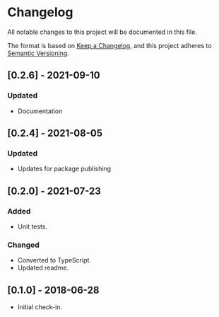 
# Changelog
All notable changes to this project will be documented in this file.

The format is based on [Keep a Changelog](https://keepachangelog.com/en/1.0.0/),
and this project adheres to [Semantic Versioning](https://semver.org/spec/v2.0.0.html).

## [0.2.6] - 2021-09-10
### Updated
- Documentation 

## [0.2.4] - 2021-08-05
### Updated
- Updates for package publishing

## [0.2.0] - 2021-07-23
### Added
- Unit tests.
### Changed
- Converted to TypeScript.
- Updated readme.

## [0.1.0] - 2018-06-28
- Initial check-in.
